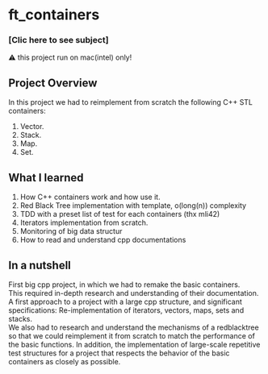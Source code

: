 # ft_containers
### [Clic here to see subject]

:warning: this project run on mac(intel) only!

## Project Overview

In this project we had to reimplement from scratch the following C++ STL containers:

1. Vector.
2. Stack.
3. Map.
4. Set.

## What I learned

1. How C++ containers work and how use it.
2. Red Black Tree implementation with template, o(long(n)) complexity 
3. TDD with a preset list of test for each containers (thx mli42)
4. Iterators implementation from scratch.
5. Monitoring of big data structur
6. How to read and understand cpp documentations

## In a nutshell

First big cpp project, in which we had to remake the basic containers.   
This required in-depth research and understanding of their documentation.   
A first approach to a project with a large cpp structure, and significant specifications: 
Re-implementation of iterators, vectors, maps, sets and stacks.    
We also had to research and understand the mechanisms of a redblacktree so that we could reimplement it from scratch to match the performance of the basic functions. 
In addition, the implementation of large-scale repetitive test structures for a project that respects the behavior of the basic containers as closely as possible.

